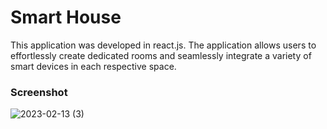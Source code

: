 # Smart House
<p>This application was developed in react.js. The application allows users to effortlessly create dedicated rooms and seamlessly integrate a variety of smart devices in each respective space.</p>

### Screenshot

![2023-02-13 (3)](https://user-images.githubusercontent.com/116832376/218449053-02fd0232-d2d1-44c9-9987-1af57a1799c4.png)
